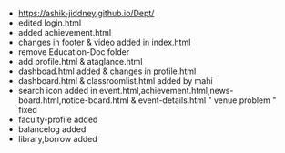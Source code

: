 * https://ashik-jiddney.github.io/Dept/
* edited login.html
* added achievement.html
* changes in footer & video added in index.html
* remove Education-Doc folder
* add profile.html & ataglance.html
* dashboad.html added & changes in profile.html
* dashboard.html & classroomlist.html added by mahi
* search icon added in event.html,achievement.html,news-board.html,notice-board.html & event-details.html " venue problem " fixed
* faculty-profile added
* balancelog added
* library,borrow added